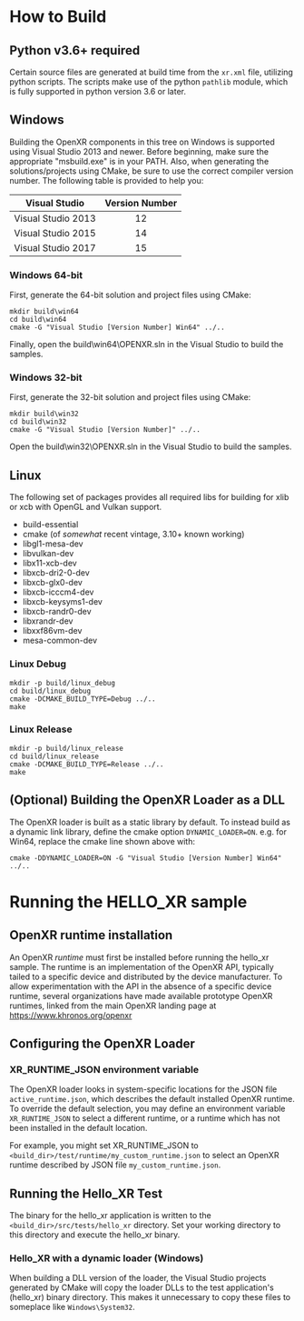 # How to Build

## Python v3.6+ required

Certain source files are generated at build time from the `xr.xml` file, utilizing 
python scripts. The scripts make use of the python `pathlib` module, which is 
fully supported in python version 3.6 or later. 

## Windows

Building the OpenXR components in this tree on Windows is supported using
Visual Studio 2013 and newer.  Before beginning, make sure the appropriate
"msbuild.exe" is in your PATH.  Also, when generating the solutions/projects
using CMake, be sure to use the correct compiler version number.  The
following table is provided to help you:

| Visual Studio        | Version Number |
| -------------------- |:--------------:|
| Visual Studio 2013   |       12       |
| Visual Studio 2015   |       14       |
| Visual Studio 2017   |       15       |

### Windows 64-bit

First, generate the 64-bit solution and project files using CMake:

```
mkdir build\win64
cd build\win64
cmake -G "Visual Studio [Version Number] Win64" ../..
```

Finally, open the build\win64\OPENXR.sln in the Visual Studio to build the samples.

### Windows 32-bit

First, generate the 32-bit solution and project files using CMake:

```
mkdir build\win32
cd build\win32
cmake -G "Visual Studio [Version Number]" ../..
```

Open the build\win32\OPENXR.sln in the Visual Studio to build the samples.

## Linux

The following set of packages provides all required libs for building for xlib or xcb with OpenGL and Vulkan support.
 - build-essential
 - cmake (of _somewhat_ recent vintage, 3.10+ known working)
 - libgl1-mesa-dev
 - libvulkan-dev
 - libx11-xcb-dev
 - libxcb-dri2-0-dev
 - libxcb-glx0-dev
 - libxcb-icccm4-dev
 - libxcb-keysyms1-dev
 - libxcb-randr0-dev
 - libxrandr-dev
 - libxxf86vm-dev
 - mesa-common-dev

### Linux Debug

```
mkdir -p build/linux_debug
cd build/linux_debug
cmake -DCMAKE_BUILD_TYPE=Debug ../..
make
```

### Linux Release

```
mkdir -p build/linux_release
cd build/linux_release
cmake -DCMAKE_BUILD_TYPE=Release ../..
make
```

## (Optional) Building the OpenXR Loader as a DLL  

The OpenXR loader is built as a static library by default. To instead build as a dynamic link library, define
the cmake option `DYNAMIC_LOADER=ON`.  e.g. for Win64, replace the cmake line shown above with:

```
cmake -DDYNAMIC_LOADER=ON -G "Visual Studio [Version Number] Win64" ../..
```

# Running the HELLO_XR sample

## OpenXR runtime installation

An OpenXR _runtime_ must first be installed before running the hello_xr sample. The runtime is an
implementation of the OpenXR API, typically tailed to a specific device and distributed by the
device manufacturer. To allow experimentation with the API in the absence of a specific device runtime, 
several organizations have made available prototype OpenXR runtimes, linked from the main OpenXR landing 
page at https://www.khronos.org/openxr

## Configuring the OpenXR Loader
### XR\_RUNTIME\_JSON environment variable

The OpenXR loader looks in system-specific locations for the JSON file `active_runtime.json`, which describes the
default installed OpenXR runtime. To override the default selection, you may define an environment variable 
`XR_RUNTIME_JSON` to select a different runtime, or a runtime which has not been installed in the default
location.

For example, you might set XR\_RUNTIME\_JSON to `<build_dir>/test/runtime/my_custom_runtime.json` to select
an OpenXR runtime described by JSON file `my_custom_runtime.json`.

## Running the Hello_XR Test

The binary for the hello_xr application is written to the `<build_dir>/src/tests/hello_xr` directory.
Set your working directory to this directory and execute the hello_xr binary.

### Hello_XR with a dynamic loader (Windows)

When building a DLL version of the loader, the Visual Studio projects generated by CMake will copy the loader
DLLs to the test application's (hello_xr) binary directory. This makes it unnecessary to copy these files to someplace like `Windows\System32`.


